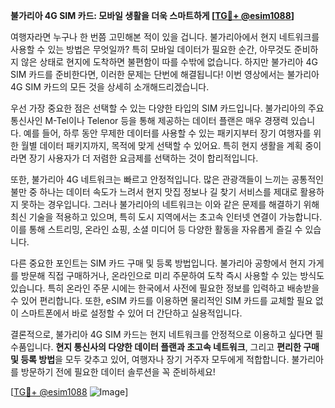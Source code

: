 **불가리아 4G SIM 카드: 모바일 생활을 더욱 스마트하게 [[TG💪+ @esim1088](https://t.me/s/esim1088)]**

여행자라면 누구나 한 번쯤 고민해본 적이 있을 겁니다. 불가리아에서 현지 네트워크를 사용할 수 있는 방법은 무엇일까? 특히 모바일 데이터가 필요한 순간, 아무것도 준비하지 않은 상태로 현지에 도착하면 불편함이 따를 수밖에 없습니다. 하지만 불가리아 4G SIM 카드를 준비한다면, 이러한 문제는 단번에 해결됩니다! 이번 영상에서는 불가리아 4G SIM 카드의 모든 것을 상세히 소개해드리겠습니다.

우선 가장 중요한 점은 선택할 수 있는 다양한 타입의 SIM 카드입니다. 불가리아의 주요 통신사인 M-Tel이나 Telenor 등을 통해 제공하는 데이터 플랜은 매우 경쟁력 있습니다. 예를 들어, 하루 동안 무제한 데이터를 사용할 수 있는 패키지부터 장기 여행자를 위한 월별 데이터 패키지까지, 목적에 맞게 선택할 수 있어요. 특히 현지 생활을 계획 중이라면 장기 사용자가 더 저렴한 요금제를 선택하는 것이 합리적입니다.

또한, 불가리아 4G 네트워크는 빠르고 안정적입니다. 많은 관광객들이 느끼는 공통적인 불만 중 하나는 데이터 속도가 느려서 현지 맛집 정보나 길 찾기 서비스를 제대로 활용하지 못하는 경우입니다. 그러나 불가리아의 네트워크는 이와 같은 문제를 해결하기 위해 최신 기술을 적용하고 있으며, 특히 도시 지역에서는 초고속 인터넷 연결이 가능합니다. 이를 통해 스트리밍, 온라인 쇼핑, 소셜 미디어 등 다양한 활동을 자유롭게 즐길 수 있습니다.

다른 중요한 포인트는 SIM 카드 구매 및 등록 방법입니다. 불가리아 공항에서 현지 가게를 방문해 직접 구매하거나, 온라인으로 미리 주문하여 도착 즉시 사용할 수 있는 방식도 있습니다. 특히 온라인 주문 시에는 한국에서 사전에 필요한 정보를 입력하고 배송받을 수 있어 편리합니다. 또한, eSIM 카드를 이용하면 물리적인 SIM 카드를 교체할 필요 없이 스마트폰에서 바로 설정할 수 있어 더 간단하고 실용적입니다.

결론적으로, 불가리아 4G SIM 카드는 현지 네트워크를 안정적으로 이용하고 싶다면 필수품입니다. **현지 통신사의 다양한 데이터 플랜과 초고속 네트워크**, 그리고 **편리한 구매 및 등록 방법**을 모두 갖추고 있어, 여행자나 장기 거주자 모두에게 적합합니다. 불가리아를 방문하기 전에 필요한 데이터 솔루션을 꼭 준비하세요!

[[TG💪+ @esim1088](https://t.me/s/esim1088) ![Image](https://i.postimg.cc/Y0z9fWf4/image.png)]